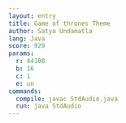 ```yaml
---
layout: entry
title: Game of thrones Theme
author: Satya Undamatla
lang: Java
score: 929
params:
  r: 44100
  b: 16
  c: 1
  e: un
commands:
  compile: javac StdAudio.java
  run: java StdAudio
---
```

